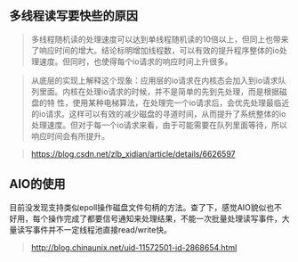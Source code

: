 ## 多线程读写要快些的原因

> 多线程随机读的处理速度可以达到单线程随机读的10倍以上，但同上也带来了响应时间的增大。结论标明增加线程数，可以有效的提升程序整体的io处理速度。但同时，也使得每个io请求的响应时间上升很多。

> 从底层的实现上解释这个现象：应用层的io请求在内核态会加入到io请求队列里面。内核在处理io请求的时候，并不是简单的先到先处理，而是根据磁盘的特 性，使用某种电梯算法，在处理完一个io请求后，会优先处理最临近的io请求。这样可以有效的减少磁盘的寻道时间，从而提升了系统整体的io处理速度。但对于每一个io请求来看，由于可能需要在队列里面等待，所以响应时间会有所提升。

> https://blog.csdn.net/zlb_xidian/article/details/6626597

## AIO的使用

目前没发现支持类似epoll操作磁盘文件句柄的方法。查了下，感觉AIO貌似也不好用，每个操作完成了都要信号通知来处理结果，不能一次批量处理读写事件，大量读写事件并不一定线程池直接read/write快。

> http://blog.chinaunix.net/uid-11572501-id-2868654.html
